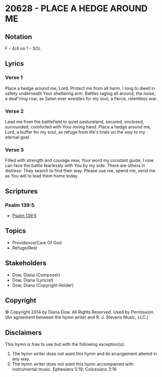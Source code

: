# 20628 - PLACE A HEDGE AROUND ME

## Notation

F - 4/4 on 1 - SOL

## Lyrics

### Verse 1

Place a hedge around me, Lord. Protect me from all harm. I long to dwell in safety underneath Your sheltering arm. Battles raging all around, the noise, a deaf'ning roar, as Satan ever wrestles for my soul, a fierce, relentless war.

### Verse 2

Lead me from the battlefield to quiet pastureland, secured, enclosed, surrounded, comforted with Your loving hand. Place a hedge around me, Lord, a buffer for my soul, as refuge from life's trials on the way to my eternal goal.

### Verse 3

Filled with strength and courage new, Your word my constant guide, I now can face the battle fearlessly with You by my side. There are others in distress: They search to find their way. Please use me, spend me, send me as You will to lead them home today.


## Scriptures

### Psalm 139:5

- [Psalm 139:5](https://www.biblegateway.com/passage/?search=Psalm%20139%3A5)


## Topics

- Providence/Care Of God
- Refuge/Rest

## Stakeholders

- Dow, Diana (Composer)
- Dow, Diana (Lyricist)
- Dow, Diana (Copyright Holder)

## Copyright

© Copyright 2014 by Diana Dow. All Rights Reserved. Used by Permission.
(An agreement between the hymn writer and R. J. Stevens Music, LLC.)

## Disclaimers

This hymn is free to use but with the following exception(s):
1. The hymn writer does not want this hymn and its arrangement altered in any way.
2. The hymn writer does not want this hymn accompanied with instrumental music.
Ephesians 5:19; Colossians 3:16

